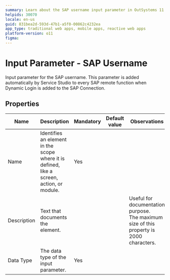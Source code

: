 ```yaml
---
summary: Learn about the SAP username input parameter in OutSystems 11 (O11), essential for SAP connections with Dynamic Login.
helpids: 30070
locale: en-us
guid: 831bea2d-593d-47b1-a5f0-00862c4232ea
app_type: traditional web apps, mobile apps, reactive web apps
platform-version: o11
figma:
---
```


# Input Parameter - SAP Username

Input parameter for the SAP username. This parameter is added automatically by Service Studio to every SAP remote function when Dynamic Login is added to the SAP Connection.  

## Properties

<table markdown="1">
<thead>
<tr>
<th>Name</th>
<th>Description</th>
<th>Mandatory</th>
<th>Default value</th>
<th>Observations</th>
</tr>
</thead>
<tbody>
<tr>
<td title="Name">Name</td>
<td>Identifies an element in the scope where it is defined, like a screen, action, or module.</td>
<td>Yes</td>
<td></td>
<td></td>
</tr>
<tr>
<td title="Description">Description</td>
<td>Text that documents the element.</td>
<td></td>
<td></td>
<td>Useful for documentation purpose.<br/>The maximum size of this property is 2000 characters.</td>
</tr>
<tr>
<td title="Type">Data Type</td>
<td>The data type of the input parameter.</td>
<td>Yes</td>
<td></td>
<td></td>
</tr>
</tbody>
</table>

